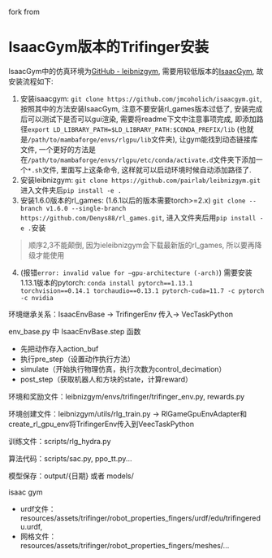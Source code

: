 fork from 
# IsaacGym版本的Trifinger安装
IsaacGym中的仿真环境为[GitHub - leibnizgym](https://github.com/pairlab/leibnizgym), 需要用较低版本的[IsaacGym](https://github.com/jmcoholich/isaacgym), 故安装流程如下:
1. 安装isaacgym: `git clone https://github.com/jmcoholich/isaacgym.git`, 按照其中的方法安装IsaacGym, 注意不要安装rl_games版本过低了, 安装完成后可以测试下是否可以gui渲染, 需要将readme下文中注意事项完成, 即添加路径`export LD_LIBRARY_PATH=$LD_LIBRARY_PATH:$CONDA_PREFIX/lib` (也就是`/path/to/mambaforge/envs/rlgpu/lib`文件夹), 让gym能找到动态链接库文件, 一个更好的方法是在`/path/to/mambaforge/envs/rlgpu/etc/conda/activate.d`文件夹下添加一个`*.sh`文件, 里面写上这条命令, 这样就可以启动环境时候自动添加路径了.
2. 安装leibnizgym: `git clone https://github.com/pairlab/leibnizgym.git`进入文件夹后`pip install -e .`
3. 安装1.6.0版本的rl_games: (1.6.1以后的版本需要torch>=2.x) `git clone --branch v1.6.0 --single-branch https://github.com/Denys88/rl_games.git`, 进入文件夹后用`pip install -e .`安装
> 顺序2,3不能颠倒, 因为ieleibnizgym会下载最新版的rl_games, 所以要再降级才能使用
4. (报错`error: invalid value for –gpu-architecture (-arch)`) 需要安装1.13.1版本的pytorch: `conda install pytorch==1.13.1 torchvision==0.14.1 torchaudio==0.13.1 pytorch-cuda=11.7 -c pytorch -c nvidia`

环境继承关系：IsaacEnvBase -> TrifingerEnv  传入-> VecTaskPython

env_base.py 中 IsaacEnvBase.step 函数

- 先把动作存入action_buf
- 执行pre_step（设置动作执行方法）
- simulate（开始执行物理仿真，执行次数为control_decimation）
- post_step（获取机器人和方块的state，计算reward）

环境和奖励文件：leibnizgym/envs/trifinger/trifinger_env.py, rewards.py

环境创建文件：leibnizgym/utils/rlg_train.py -> RlGameGpuEnvAdapter和create_rl_gpu_env将TrifingerEnv传入到VeecTaskPython

训练文件：scripts/rlg_hydra.py

算法代码：scripts/sac.py, ppo_tt.py...

模型保存：output/{日期} 或者 models/

isaac gym

- urdf文件：resources/assets/trifinger/robot_properties_fingers/urdf/edu/trifingeredu.urdf,
- 网格文件：resources/assets/trifinger/robot_properties_fingers/meshes/...